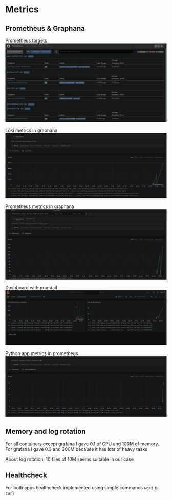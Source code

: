 # Metrics

## Prometheus & Graphana
Prometheus targets
![Targets](screenshots/prometheus-targets.png)

Loki metrics in graphana
![Loki metrics in graphana](screenshots/prometheus-loki.png)

Prometheus metrics in graphana
![Prometheus metrics in graphana](screenshots/prometheus-prometheus.png)

Dashboard with promtail
![Dashboard](screenshots/dashboard-loki-and-prometheus.png)

Python app metrics in prometheus
![Python app](screenshots/prometheus-python.png)

## Memory and log rotation
For all containers except grafana I gave 0.1 of CPU and 100M of memory. For grafana I gave 0.3 and 300M because it has lots of heavy tasks

About log rotation, 10 files of 10M seems suitable in our case

## Healthcheck
For both apps healthcheck implemented using simple commands `wget` or `curl`